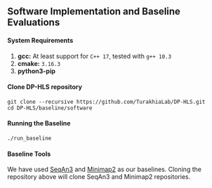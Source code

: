 ## Software Implementation and Baseline Evaluations

#### System Requirements
1. **gcc:** At least support for `C++ 17`, tested with `g++ 10.3`
2. **cmake:** `3.16.3`
3. **python3-pip**

#### Clone DP-HLS repository
```
git clone --recursive https://github.com/TurakhiaLab/DP-HLS.git
cd DP-HLS/baseline/software
```

#### Running the Baseline
```
./run_baseline
```

#### Baseline Tools
We have used [SeqAn3](https://github.com/seqan/seqan3) and [Minimap2](https://github.com/lh3/minimap2) as our baselines. Cloning the repository above will clone SeqAn3 and Minimap2 repositories.

